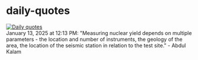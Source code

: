 # daily-quotes
[![Daily quotes](https://github.com/ceepu8/daily-quotes/actions/workflows/daily-quote.yml/badge.svg)](https://github.com/ceepu8/daily-quotes/actions/workflows/daily-quote.yml)<br/>
January 13, 2025 at 12:13 PM: "Measuring nuclear yield depends on multiple parameters - the location and number of instruments, the geology of the area, the location of the seismic station in relation to the test site." - Abdul Kalam

